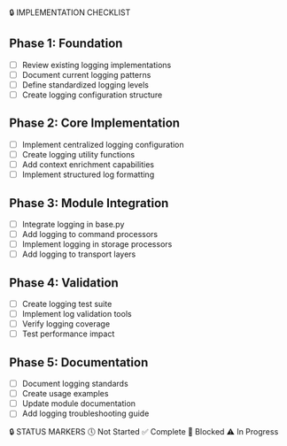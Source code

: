 🔒 IMPLEMENTATION CHECKLIST

## Phase 1: Foundation
- [ ] Review existing logging implementations
- [ ] Document current logging patterns
- [ ] Define standardized logging levels
- [ ] Create logging configuration structure

## Phase 2: Core Implementation
- [ ] Implement centralized logging configuration
- [ ] Create logging utility functions
- [ ] Add context enrichment capabilities
- [ ] Implement structured log formatting

## Phase 3: Module Integration
- [ ] Integrate logging in base.py
- [ ] Add logging to command processors
- [ ] Implement logging in storage processors
- [ ] Add logging to transport layers

## Phase 4: Validation
- [ ] Create logging test suite
- [ ] Implement log validation tools
- [ ] Verify logging coverage
- [ ] Test performance impact

## Phase 5: Documentation
- [ ] Document logging standards
- [ ] Create usage examples
- [ ] Update module documentation
- [ ] Add logging troubleshooting guide

🔒 STATUS MARKERS
🕔 Not Started
✅ Complete
🛑 Blocked
⚠️ In Progress 